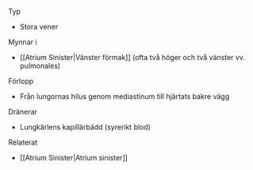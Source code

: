 Typ
- Stora vener

Mynnar i
- [[Atrium Sinister|Vänster förmak]] (ofta två höger och två vänster vv. pulmonales)

Förlopp
- Från lungornas hilus genom mediastinum till hjärtats bakre vägg

Dränerar
- Lungkärlens kapillärbädd (syrerikt blod)

Relaterat
- [[Atrium Sinister|Atrium sinister]]
